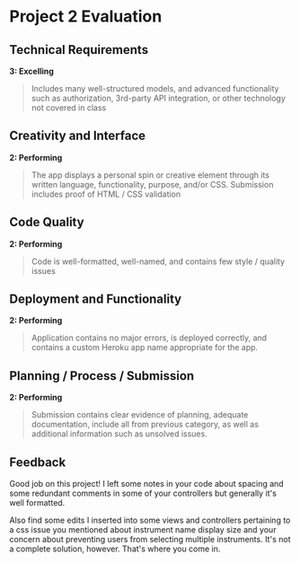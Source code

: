# Project 2 Evaluation

## Technical Requirements
**3: Excelling**
>Includes many well-structured models, and advanced functionality such as authorization, 3rd-party API integration, or other technology not covered in class

## Creativity and Interface
**2: Performing**
>The app displays a personal spin or creative element through its written language, functionality, purpose, and/or CSS. Submission includes proof of HTML / CSS validation

## Code Quality
**2: Performing**
>Code is well-formatted, well-named, and contains few style / quality issues

## Deployment and Functionality
**2: Performing**
>Application contains no major errors, is deployed correctly, and contains a custom Heroku app name appropriate for the app.

## Planning / Process / Submission
**2: Performing**
>Submission contains clear evidence of planning, adequate documentation, include all from previous category, as well as additional information such as unsolved issues.

## Feedback
Good job on this project! I left some notes in your code about spacing and some
redundant comments in some of your controllers but generally it's well formatted.

Also find some edits I inserted into some views and controllers pertaining to a
css issue you mentioned about instrument name display size and your concern about
preventing users from selecting multiple instruments. It's not a complete solution,
however. That's where you come in.